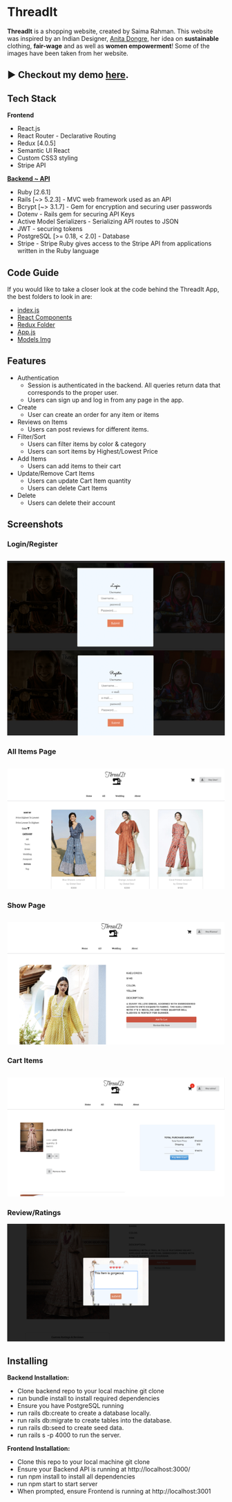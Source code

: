    #                                                  ThreadIt
**ThreadIt** is a shopping website, created by Saima Rahman. This website was inspired by an Indian Designer, [Anita Dongre](https://us.anitadongre.com/), her idea on **sustainable** clothing, **fair-wage** and as well as **women empowerment**! Some of the images have been taken from her website. 

## :arrow_forward: Checkout my demo [here](https://youtu.be/qzQDJL2lFHw).
  
   ## Tech Stack 
**Frontend** 
- React.js
- React Router - Declarative Routing
- Redux [4.0.5]
- Semantic UI React
- Custom CSS3 styling
- Stripe API

**[Backend ~ API](https://github.com/saimaar/threadIt-API)**
- Ruby [2.6.1]
- Rails [~> 5.2.3] - MVC web framework used as an API
- Bcrypt [~> 3.1.7] - Gem for encryption and securing user passwords
- Dotenv - Rails gem for securing API Keys
- Active Model Serializers - Serializing API routes to JSON
- JWT - securing tokens
- PostgreSQL [>= 0.18, < 2.0] - Database
- Stripe - Stripe Ruby gives access to the Stripe API from applications written in the Ruby language

## Code Guide 
If you would like to take a closer look at the code behind the ThreadIt App, the best folders to look in are:
- [index.js](src/index.js)
- [React Components](src/Components)
- [Redux Folder](src/Redux)
- [App.js](src/App.js)
- [Models Img](src/image-folder/Models.png) 

## Features
- Authentication
   - Session is authenticated in the backend. All queries return data that corresponds to the proper user.
   - Users can sign up and log in from any page in the app.
- Create 
   - User can create an order for any item or items
- Reviews on Items
   - Users can post reviews for different items.
- Filter/Sort 
   - Users can filter items by color & category
   - Users can sort items by Highest/Lowest Price
- Add Items
   - Users can add items to their cart 
- Update/Remove Cart Items
   - Users can update Cart Item quantity
   - Users can delete Cart Items
- Delete
   - Users can delete their account
## Screenshots 
### Login/Register 
![image](src/image-folder/img1.png)
---
### All Items Page 
![image](src/image-folder/img3.png)
---
### Show Page 
![image](src/image-folder/img7.png)
---
### Cart Items
![image](src/image-folder/img5.png)
---
### Review/Ratings 
![image](src/image-folder/img4.png)

## Installing
**Backend Installation:**

- Clone backend repo to your local machine git clone <backend-repo-url>
- run bundle install to install required dependencies
- Ensure you have PostgreSQL running
- run rails db:create to create a database locally.
- run rails db:migrate to create tables into the database.
- run rails db:seed to create seed data.
- run rails s -p 4000 to run the server.
   
**Frontend Installation:**

- Clone this repo to your local machine git clone <this-repo-url>
- Ensure your Backend API is running at http://localhost:3000/
- run npm install to install all dependencies
- run npm start to start server
- When prompted, ensure Frontend is running at http://localhost:3001
